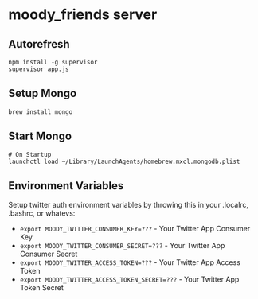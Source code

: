 moody_friends server
====================

## Autorefresh

    npm install -g supervisor
    supervisor app.js

## Setup Mongo

    brew install mongo


## Start Mongo

    # On Startup
    launchctl load ~/Library/LaunchAgents/homebrew.mxcl.mongodb.plist

## Environment Variables

Setup twitter auth environment variables by throwing this in your .localrc, .bashrc, or whatevs:

* `export MOODY_TWITTER_CONSUMER_KEY=???`         - Your Twitter App Consumer Key
* `export MOODY_TWITTER_CONSUMER_SECRET=???`      - Your Twitter App Consumer Secret
* `export MOODY_TWITTER_ACCESS_TOKEN=???`         - Your Twitter App Access Token
* `export MOODY_TWITTER_ACCESS_TOKEN_SECRET=???`  - Your Twitter App Token Secret
